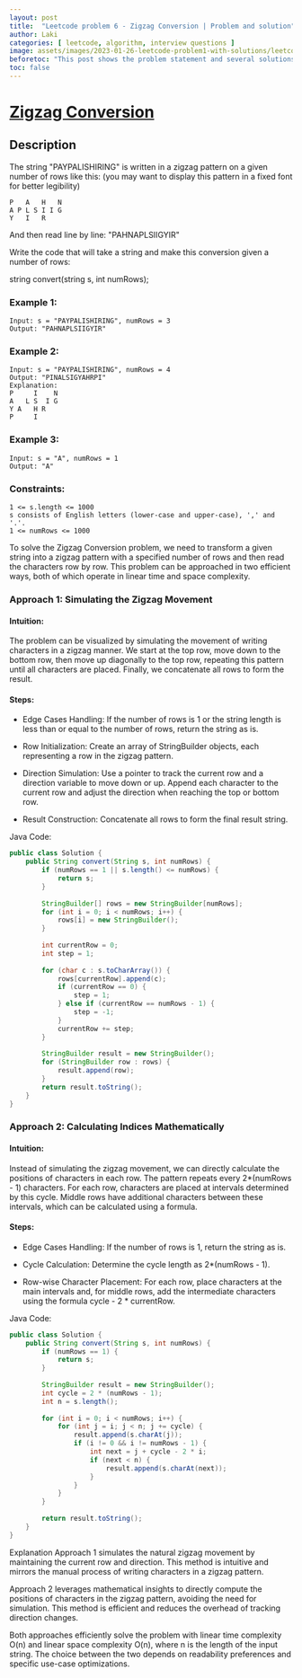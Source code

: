 ```yaml
---
layout: post
title:  "Leetcode problem 6 - Zigzag Conversion | Problem and solution"
author: Laki
categories: [ leetcode, algorithm, interview questions ]
image: assets/images/2023-01-26-leetcode-problem1-with-solutions/leetcode_meme1.png
beforetoc: "This post shows the problem statement and several solutions for leetcode Zigzag Conversion problem"
toc: false
---
```


# [Zigzag Conversion](https://leetcode.com/problems/zigzag-conversion/)

## Description

The string "PAYPALISHIRING" is written in a zigzag pattern on a given number of rows like this: (you may want to display this pattern in a fixed font for better legibility)
```
P   A   H   N
A P L S I I G
Y   I   R
```
And then read line by line: "PAHNAPLSIIGYIR"

Write the code that will take a string and make this conversion given a number of rows:

string convert(string s, int numRows);

### Example 1:
```
Input: s = "PAYPALISHIRING", numRows = 3
Output: "PAHNAPLSIIGYIR"
```
### Example 2:
```
Input: s = "PAYPALISHIRING", numRows = 4
Output: "PINALSIGYAHRPI"
Explanation:
P     I    N
A   L S  I G
Y A   H R
P     I
```
### Example 3:
```
Input: s = "A", numRows = 1
Output: "A"
```

### Constraints:
```
1 <= s.length <= 1000
s consists of English letters (lower-case and upper-case), ',' and '.'.
1 <= numRows <= 1000
```

To solve the Zigzag Conversion problem, we need to transform a given string into a zigzag pattern with a specified number of rows and then read the characters row by row. This problem can be approached in two efficient ways, both of which operate in linear time and space complexity.

### Approach 1: Simulating the Zigzag Movement
#### Intuition:
The problem can be visualized by simulating the movement of writing characters in a zigzag manner. We start at the top row, move down to the bottom row, then move up diagonally to the top row, repeating this pattern until all characters are placed. Finally, we concatenate all rows to form the result.

#### Steps:

- Edge Cases Handling: If the number of rows is 1 or the string length is less than or equal to the number of rows, return the string as is.

- Row Initialization: Create an array of StringBuilder objects, each representing a row in the zigzag pattern.

- Direction Simulation: Use a pointer to track the current row and a direction variable to move down or up. Append each character to the current row and adjust the direction when reaching the top or bottom row.

- Result Construction: Concatenate all rows to form the final result string.

Java Code:

```java
public class Solution {
    public String convert(String s, int numRows) {
        if (numRows == 1 || s.length() <= numRows) {
            return s;
        }
        
        StringBuilder[] rows = new StringBuilder[numRows];
        for (int i = 0; i < numRows; i++) {
            rows[i] = new StringBuilder();
        }
        
        int currentRow = 0;
        int step = 1;
        
        for (char c : s.toCharArray()) {
            rows[currentRow].append(c);
            if (currentRow == 0) {
                step = 1;
            } else if (currentRow == numRows - 1) {
                step = -1;
            }
            currentRow += step;
        }
        
        StringBuilder result = new StringBuilder();
        for (StringBuilder row : rows) {
            result.append(row);
        }
        return result.toString();
    }
}
```
### Approach 2: Calculating Indices Mathematically
#### Intuition:
Instead of simulating the zigzag movement, we can directly calculate the positions of characters in each row. The pattern repeats every 2*(numRows - 1) characters. For each row, characters are placed at intervals determined by this cycle. Middle rows have additional characters between these intervals, which can be calculated using a formula.

#### Steps:

- Edge Cases Handling: If the number of rows is 1, return the string as is.

- Cycle Calculation: Determine the cycle length as 2*(numRows - 1).

- Row-wise Character Placement: For each row, place characters at the main intervals and, for middle rows, add the intermediate characters using the formula cycle - 2 * currentRow.

Java Code:

```java
public class Solution {
    public String convert(String s, int numRows) {
        if (numRows == 1) {
            return s;
        }
        
        StringBuilder result = new StringBuilder();
        int cycle = 2 * (numRows - 1);
        int n = s.length();
        
        for (int i = 0; i < numRows; i++) {
            for (int j = i; j < n; j += cycle) {
                result.append(s.charAt(j));
                if (i != 0 && i != numRows - 1) {
                    int next = j + cycle - 2 * i;
                    if (next < n) {
                        result.append(s.charAt(next));
                    }
                }
            }
        }
        
        return result.toString();
    }
}
```
Explanation
Approach 1 simulates the natural zigzag movement by maintaining the current row and direction. This method is intuitive and mirrors the manual process of writing characters in a zigzag pattern.

Approach 2 leverages mathematical insights to directly compute the positions of characters in the zigzag pattern, avoiding the need for simulation. This method is efficient and reduces the overhead of tracking direction changes.

Both approaches efficiently solve the problem with linear time complexity 
O(n) and linear space complexity 
O(n), where 
n is the length of the input string. The choice between the two depends on readability preferences and specific use-case optimizations.

